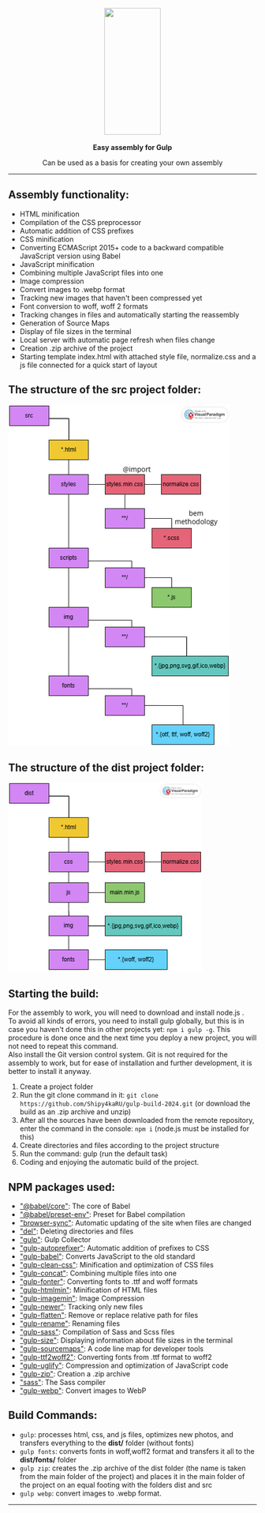 <p align="center">
  <a href="https://gulpjs.com">
    <img height="257" width="114" src="https://raw.githubusercontent.com/gulpjs/artwork/master/gulp-2x.png">
  </a>
  <p align="center"><strong>Easy assembly for Gulp</strong></p>
</p>   
 <p align="center">Can be used as a basis for creating your own assembly</p>
</p>

---

## Assembly functionality:

- HTML minification
- Compilation of the CSS preprocessor
- Automatic addition of CSS prefixes
- CSS minification
- Converting ECMAScript 2015+ code to a backward compatible JavaScript version using Babel
- JavaScript minification
- Combining multiple JavaScript files into one
- Image compression
- Convert images to .webp format
- Tracking new images that haven't been compressed yet
- Font conversion to woff, woff 2 formats
- Tracking changes in files and automatically starting the reassembly
- Generation of Source Maps
- Display of file sizes in the terminal
- Local server with automatic page refresh when files change
- Creation .zip archive of the project
- Starting template index.html with attached style file, normalize.css and a js file connected for a quick start of layout

## The structure of the src project folder:

![Изображение](./src-diagram.png "Логотип Markdown")

## The structure of the dist project folder:

![Изображение](./dist-diagram.png "Логотип Markdown")

## Starting the build:

For the assembly to work, you will need to download and install node.js .  
To avoid all kinds of errors, you need to install gulp globally, but this is in case you haven't done this in other projects yet: `npm i gulp -g`. This procedure is done once and the next time you deploy a new project, you will not need to repeat this command.  
Also install the Git version control system. Git is not required for the assembly to work, but for ease of installation and further development, it is better to install it anyway.

1. Create a project folder
2. Run the git clone command in it: `git clone https://github.com/Shipy4kaRU/gulp-build-2024.git` (or download the build as an .zip archive and unzip)
3. After all the sources have been downloaded from the remote repository, enter the command in the console: `npm i` (node.js must be installed for this)
4. Create directories and files according to the project structure
5. Run the command: gulp (run the default task)
6. Coding and enjoying the automatic build of the project.

## NPM packages used:

- ["@babel/core"](https://www.npmjs.com/package/@babel/core): The core of Babel
- ["@babel/preset-env"](https://www.npmjs.com/package/@babel/preset-env): Preset for Babel compilation
- ["browser-sync"](https://www.npmjs.com/package/browser-sync): Automatic updating of the site when files are changed
- ["del"](https://www.npmjs.com/package/del): Deleting directories and files
- ["gulp"](https://www.npmjs.com/package/gulp): Gulp Collector
- ["gulp-autoprefixer"](https://www.npmjs.com/package/gulp-autoprefixer): Automatic addition of prefixes to CSS
- ["gulp-babel"](https://www.npmjs.com/package/gulp-babel): Converts JavaScript to the old standard
- ["gulp-clean-css"](https://www.npmjs.com/package/gulp-clean-css): Minification and optimization of CSS files
- ["gulp-concat"](https://www.npmjs.com/package/gulp-concat): Combining multiple files into one
- ["gulp-fonter"](https://www.npmjs.com/package/gulp-fonter): Converting fonts to .ttf and woff formats
- ["gulp-htmlmin"](https://www.npmjs.com/package/gulp-htmlmin): Minification of HTML files
- ["gulp-imagemin"](https://www.npmjs.com/package/gulp-imagemin): Image Compression
- ["gulp-newer"](https://www.npmjs.com/package/gulp-newer): Tracking only new files
- ["gulp-flatten"](https://www.npmjs.com/package/gulp-flatten): Remove or replace relative path for files
- ["gulp-rename"](https://www.npmjs.com/package/gulp-rename): Renaming files
- ["gulp-sass"](https://www.npmjs.com/package/gulp-sass): Compilation of Sass and Scss files
- ["gulp-size"](https://www.npmjs.com/search?q=gulp-size): Displaying information about file sizes in the terminal
- ["gulp-sourcemaps"](https://www.npmjs.com/package/gulp-sourcemaps): A code line map for developer tools
- ["gulp-ttf2woff2"](https://www.npmjs.com/package/gulp-ttf2woff2): Converting fonts from .ttf format to woff2
- ["gulp-uglify"](https://www.npmjs.com/package/gulp-uglify): Compression and optimization of JavaScript code
- ["gulp-zip"](https://www.npmjs.com/package/gulp-zip): Creation a .zip archive
- ["sass"](https://www.npmjs.com/package/sass): The Sass compiler
- ["gulp-webp"](https://www.npmjs.com/package/gulp-webp): Convert images to WebP

## Build Commands:

- `gulp`: processes html, css, and js files, optimizes new photos, and transfers everything to the **dist/** folder (without fonts)
- `gulp fonts`: converts fonts in woff,woff2 format and transfers it all to the **dist/fonts/** folder
- `gulp zip`: creates the .zip archive of the dist folder (the name is taken from the main folder of the project) and places it in the main folder of the project on an equal footing with the folders dist and src
- `gulp webp`: convert images to .webp format.

---
